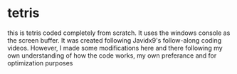 # tetris

this is tetris coded completely from scratch. It uses the windows console as the screen buffer.
 It was created following Javidx9's follow-along coding videos. However, I made some modifications
 here and there following my own understanding of how the code works, my own preferance and for
 optimization purposes
